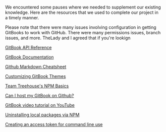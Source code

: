 We encountered some pauses where we needed to supplement our existing knowledge. Here are the resources that we used to complete our project in a timely manner.

Please note that there were many issues involving configuration in getting GitBooks to work with GitHub. There were many permissions issues, branch issues, and more. TheLady and I agreed that if you're lookign   

[GitBook API Reference](https://www.gitbook.com/book/gitbookio/api-guide/details)

[GitBook Documentation](https://github.com/GitbookIO/gitbook)

[Github Markdown Cheatsheet](https://github.com/adam-p/markdown-here/wiki/Markdown-Cheatsheet)

[Customizing GitBook Themes](https://github.com/GitbookIO/gitbook/blob/master/docs/themes/README.md)

[Team Treehouse's NPM Basics](https://teamtreehouse.com/library/npm-basics)

[Can I host my GitBook on Github?](https://help.gitbook.com/github/can-i-host-on-github.html)

[GitBook video tutorial on YouTube](https://www.youtube.com/watch?v=X_npbLCNuSo)

[Uninstalling local packages via NPM](https://docs.npmjs.com/getting-started/uninstalling-local-packages)

[Creating an access token for command line use](https://help.github.com/articles/creating-an-access-token-for-command-line-use/)


